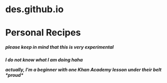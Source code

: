 # des.github.io
<html>
 <body> 
   <h1> Personal Recipes </h1>
   <p> <h5> please keep in mind that this is <em> very </em> experimental <h5> </p>
     <p> I do not know what I am doing haha </p>
     <p> actually, I'm a beginner with one Khan Academy lesson under their belt *proud* </p>
 </body>
</html>
